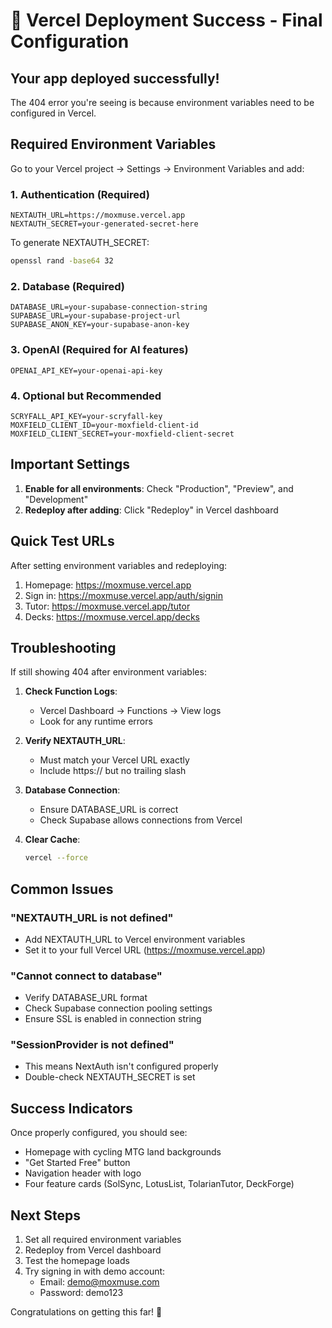 # 🎉 Vercel Deployment Success - Final Configuration

## Your app deployed successfully! 

The 404 error you're seeing is because environment variables need to be configured in Vercel.

## Required Environment Variables

Go to your Vercel project → Settings → Environment Variables and add:

### 1. Authentication (Required)
```
NEXTAUTH_URL=https://moxmuse.vercel.app
NEXTAUTH_SECRET=your-generated-secret-here
```

To generate NEXTAUTH_SECRET:
```bash
openssl rand -base64 32
```

### 2. Database (Required)
```
DATABASE_URL=your-supabase-connection-string
SUPABASE_URL=your-supabase-project-url
SUPABASE_ANON_KEY=your-supabase-anon-key
```

### 3. OpenAI (Required for AI features)
```
OPENAI_API_KEY=your-openai-api-key
```

### 4. Optional but Recommended
```
SCRYFALL_API_KEY=your-scryfall-key
MOXFIELD_CLIENT_ID=your-moxfield-client-id
MOXFIELD_CLIENT_SECRET=your-moxfield-client-secret
```

## Important Settings

1. **Enable for all environments**: Check "Production", "Preview", and "Development"
2. **Redeploy after adding**: Click "Redeploy" in Vercel dashboard

## Quick Test URLs

After setting environment variables and redeploying:

1. Homepage: https://moxmuse.vercel.app
2. Sign in: https://moxmuse.vercel.app/auth/signin
3. Tutor: https://moxmuse.vercel.app/tutor
4. Decks: https://moxmuse.vercel.app/decks

## Troubleshooting

If still showing 404 after environment variables:

1. **Check Function Logs**:
   - Vercel Dashboard → Functions → View logs
   - Look for any runtime errors

2. **Verify NEXTAUTH_URL**:
   - Must match your Vercel URL exactly
   - Include https:// but no trailing slash

3. **Database Connection**:
   - Ensure DATABASE_URL is correct
   - Check Supabase allows connections from Vercel

4. **Clear Cache**:
   ```bash
   vercel --force
   ```

## Common Issues

### "NEXTAUTH_URL is not defined"
- Add NEXTAUTH_URL to Vercel environment variables
- Set it to your full Vercel URL (https://moxmuse.vercel.app)

### "Cannot connect to database"
- Verify DATABASE_URL format
- Check Supabase connection pooling settings
- Ensure SSL is enabled in connection string

### "SessionProvider is not defined"
- This means NextAuth isn't configured properly
- Double-check NEXTAUTH_SECRET is set

## Success Indicators

Once properly configured, you should see:
- Homepage with cycling MTG land backgrounds
- "Get Started Free" button
- Navigation header with logo
- Four feature cards (SolSync, LotusList, TolarianTutor, DeckForge)

## Next Steps

1. Set all required environment variables
2. Redeploy from Vercel dashboard
3. Test the homepage loads
4. Try signing in with demo account:
   - Email: demo@moxmuse.com
   - Password: demo123

Congratulations on getting this far! 🚀
